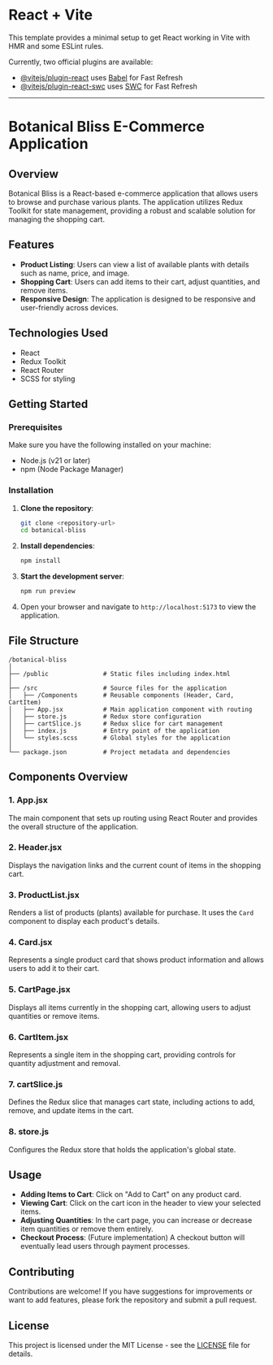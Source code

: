 # React + Vite

This template provides a minimal setup to get React working in Vite with HMR and some ESLint rules.

Currently, two official plugins are available:

- [@vitejs/plugin-react](https://github.com/vitejs/vite-plugin-react/blob/main/packages/plugin-react/README.md) uses [Babel](https://babeljs.io/) for Fast Refresh
- [@vitejs/plugin-react-swc](https://github.com/vitejs/vite-plugin-react-swc) uses [SWC](https://swc.rs/) for Fast Refresh


---

# Botanical Bliss E-Commerce Application

## Overview
Botanical Bliss is a React-based e-commerce application that allows users to browse and purchase various plants. The application utilizes Redux Toolkit for state management, providing a robust and scalable solution for managing the shopping cart.

## Features
- **Product Listing**: Users can view a list of available plants with details such as name, price, and image.
- **Shopping Cart**: Users can add items to their cart, adjust quantities, and remove items.
- **Responsive Design**: The application is designed to be responsive and user-friendly across devices.

## Technologies Used
- React
- Redux Toolkit
- React Router
- SCSS for styling

## Getting Started

### Prerequisites
Make sure you have the following installed on your machine:
- Node.js (v21 or later)
- npm (Node Package Manager)

### Installation

1. **Clone the repository**:
   ```bash
   git clone <repository-url>
   cd botanical-bliss
   ```

2. **Install dependencies**:
   ```bash
   npm install
   ```

3. **Start the development server**:
   ```bash
   npm run preview
   ```

4. Open your browser and navigate to `http://localhost:5173` to view the application.

## File Structure

```
/botanical-bliss
│
├── /public               # Static files including index.html
│
├── /src                  # Source files for the application
│   ├── /Components       # Reusable components (Header, Card, CartItem)
│   ├── App.jsx           # Main application component with routing
│   ├── store.js          # Redux store configuration
│   ├── cartSlice.js      # Redux slice for cart management
│   ├── index.js          # Entry point of the application
│   └── styles.scss       # Global styles for the application
│
└── package.json          # Project metadata and dependencies
```

## Components Overview

### 1. App.jsx
The main component that sets up routing using React Router and provides the overall structure of the application.

### 2. Header.jsx
Displays the navigation links and the current count of items in the shopping cart.

### 3. ProductList.jsx
Renders a list of products (plants) available for purchase. It uses the `Card` component to display each product's details.

### 4. Card.jsx
Represents a single product card that shows product information and allows users to add it to their cart.

### 5. CartPage.jsx
Displays all items currently in the shopping cart, allowing users to adjust quantities or remove items.

### 6. CartItem.jsx
Represents a single item in the shopping cart, providing controls for quantity adjustment and removal.

### 7. cartSlice.js
Defines the Redux slice that manages cart state, including actions to add, remove, and update items in the cart.

### 8. store.js
Configures the Redux store that holds the application's global state.

## Usage

- **Adding Items to Cart**: Click on "Add to Cart" on any product card.
- **Viewing Cart**: Click on the cart icon in the header to view your selected items.
- **Adjusting Quantities**: In the cart page, you can increase or decrease item quantities or remove them entirely.
- **Checkout Process**: (Future implementation) A checkout button will eventually lead users through payment processes.

## Contributing

Contributions are welcome! If you have suggestions for improvements or want to add features, please fork the repository and submit a pull request.

## License

This project is licensed under the MIT License - see the [LICENSE](LICENSE) file for details.

